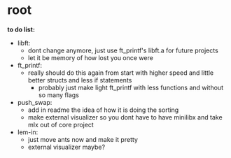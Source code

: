 # root

**to do list:**  
   - libft:
     - dont change anymore, just use ft_printf's libft.a for future projects
     - let it be memory of how lost you once were
   - ft_printf:
     - really should do this again from start with higher speed and little better structs and less if statements
       - probably just make light ft_printf with less functions and without so many flags
   - push_swap:
     - add in readme the idea of how it is doing the sorting
     - make external visualizer so you dont have to have minilibx and take mlx out of core project
   - lem-in:
     - just move ants now and make it pretty
     - external visualizer maybe?
  

